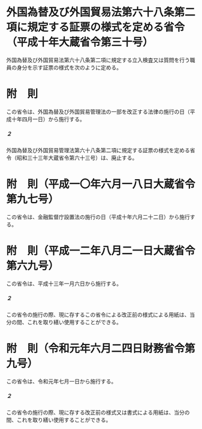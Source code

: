# 外国為替及び外国貿易法第六十八条第二項に規定する証票の様式を定める省令（平成十年大蔵省令第三十号）
外国為替及び外国貿易法第六十八条第二項に規定する立入検査又は質問を行う職員の身分を示す証票の様式を次のように定める。
# 附　則
この省令は、外国為替及び外国貿易管理法の一部を改正する法律の施行の日（平成十年四月一日）から施行する。
##### ２
外国為替及び外国貿易管理法第六十八条第二項に規定する証票の様式を定める省令（昭和三十三年大蔵省令第六十三号）は、廃止する。
# 附　則（平成一〇年六月一八日大蔵省令第九七号）
この省令は、金融監督庁設置法の施行の日（平成十年六月二十二日）から施行する。
# 附　則（平成一二年八月二一日大蔵省令第六九号）
この省令は、平成十三年一月六日から施行する。
##### ２
この省令の施行の際、現に存するこの省令による改正前の様式による用紙は、当分の間、これを取り繕い使用することができる。
# 附　則（令和元年六月二四日財務省令第九号）
この省令は、令和元年七月一日から施行する。
##### ２
この省令の施行の際、現に存する改正前の様式又は書式による用紙は、当分の間、これを取り繕い使用することができる。
